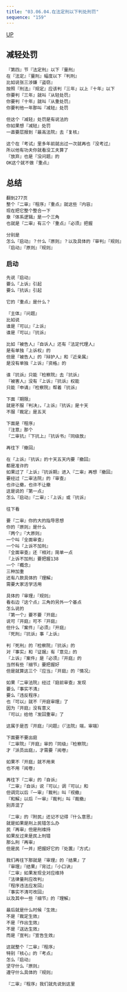 ```yaml
---
title: "03.06.04.在法定刑以下判处刑罚"
sequence: "159"
---
```


[UP](/law/criminal-procedure-law-index.html)

## 减轻处罚

```text
『第四』节『法定刑』以下『量刑』
在『法定』『量刑』幅度以下『判刑』
比如说张三涉嫌『盗窃』
按照『刑法』『规定』应该判『三年』以上『十年』以下
你要判『三年』就叫『从轻处罚』
你要判『十年』就叫『从重处罚』
你要判他一年那叫『减轻』处罚

但这个『减轻』处罚是有说法的
你如果想『减轻』处罚
一直要层报到『最高法院』去『复核』

这个在『考试』里多年前就出过一次就再也『没考过』
所以他有功夫你就看没工夫算了
『放弃』也是『没问题』的
OK这个就不做『重点』
```

## 总结

```text
翻到277页
整个『二审』『程序』『重点』就这些『内容』
现在把它整个整合一下
章『体系逻辑』是一个三角
也就是『二审』有三个『重点』『必须』把握

分别是
怎么『启动』？什么『原则』？以及具体的『审判』『规则』
『启动』『原则』『规则』
```

### 启动

```text
先说『启动』
要么『上诉』引起
要么『抗诉』引起

它的『重点』是什么？

『主体』『问题』
比如说
谁是『可以』『上诉』
谁是『可以』『抗诉』

比如『被告人』『自诉人』还有『法定代理人』
是有单独『上诉权』的
但是『被告人』的『辩护人』和『近亲属』
是没有单独『上诉』『资格』的

谁『抗诉』只能『检察院』去『抗诉』
『被害人』没有『上诉』『抗诉』权能
只能『申请』『检察院』帮着『抗诉』
```

```text
下面『期限』
就是不服『判决』，『上诉』『抗诉』是十天
不服『裁定』是五天

下面是『程序』
『注意』那个
『二审抗』『下抗上』『抗诉书』『同级放』

再往下『撤回』
```

```text
在『上诉』『抗诉』的十天五天内要『撤回』
都是准许的
如果过了『上诉』『抗诉期』进入『二审』再想『撤回』
要经过『二审法院』的『审查』
也许让撤，也许不让撤
这是说的『第一点』
怎么『启动』『二审』：『上诉』或『抗诉』
```

```text
往下看
```

```text
要『二审』你的大的指导思想
你的『原则』是什么
『两个』『大原则』
一个叫『全面审查』
一个叫『上诉不加刑』
『全面审查』还『相对』简单一点
『上诉不加刑』要把握138
一个『概念』
三种加重
还有八款具体的『理解』
需要大家活学活用
```

```text
具体的『审理』『规则』
看右边『这个点』三角的另外一个基点
怎么说的
『第一个』要不要『开庭』
说可『开庭』可不『开庭』
但什么『案件』『必须』『开庭』
『死刑』『抗诉』事『上诉』
```

```text
判『死刑』的『检察院』『抗诉』的
对『事实』和『证据』有『意见』的
『上诉』『案件』是『必须』『开庭』的
当然有些『细节』要把握好
但是就算这三个『应当』『开庭』的『情况』
```

```text
如果『二审法院』经过『庭前审查』发现
要么『事实不清』
要么『违反程序』
也『可以』就不『开庭审理』了
因为『开庭』没有意义
『可以』给他『发回重审』了

这属于是否『开庭』『问题』（『法院』端，审端）
```

```text
下面要不要出庭
『二审院』『开庭』审的『同级』『检察院』
才『派员出庭』，才需要『阅卷』

如果不『开庭』就不用来
也不用『阅卷』
```

```text
再往下『二审』的『自诉』
『二审』『自诉』说『可以』调『可以』和
但调完以后『一审』『裁判』叫『视撤』
『和解』以后『一审』『裁判』叫『裁撤』
别弄混了
```

```text
『二审』的『附民』还记不记得『什么意思』
就是如果是刑上民错怎么办
民『再审』但是刑维持
如果反过来是民上刑错
那么刑『再审』
但是民『一并』把握好它的『处置』『方式』
```

```text
我们再往下那就是『审理』的『结果』了
『审理』『结果』『背过』『小口诀』
『二审』如果发现全对应维持
『法律量刑应改判』
『程序违法应发回』
『事实不清可改回』
以及其中一些『细节』的『理解』
```

```text
最后就是什么时候『生效』
不是『裁定生效』
不是『作出生效』
不是『送达生效』
而是『宣判』『宣告生效』
```

```text
这就整个『二审』『程序』
特别『核心』的『考点』
怎么『启动』
坚守什么『原则』
遵守什么具体的『规则』
```

```text
『二审』『程序』我们就先说到这里
```

